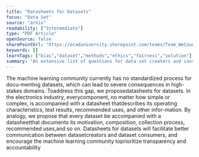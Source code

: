 ```yaml
---
title: "Datasheets for Datasets"
focus: "Data Set"
source: "arXiv"
readability: ["Intermediate"]
type: "PDF Article"
openSource: false
sharePointUrl: "https://ocaduniversity.sharepoint.com/teams/Team_WeCount/Shared%20Documents/Resources%20and%20Tools/Literature%20(curated)/Datasheets%20for%20Datasets.pdf"
keywords: []
learnTags: ["bias","dataset","methods","ethics","fairness","solution"]
summary: "An extensive list of questions for data set creaters and consumers to use when creating and using data sets in order to make informed decisions and to avoid harm. "
---
```

The machine learning community currently has no standardized process for docu-menting datasets, which can lead to severe consequences in high-stakes domains. Toaddress this gap, we proposedatasheets for datasets. In the electronics industry, everycomponent, no matter how simple or complex, is accompanied with a datasheet thatdescribes its operating characteristics, test results, recommended uses, and other infor-mation. By analogy, we propose that every dataset be accompanied with a datasheetthat documents its motivation, composition, collection process, recommended uses,and so on. Datasheets for datasets will facilitate better communication between datasetcreators and dataset consumers, and encourage the machine learning community toprioritize transparency and accountability
